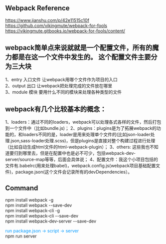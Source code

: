 ## Webpack Reference
https://www.jianshu.com/p/42e11515c10f
https://github.com/vikingmute/webpack-for-fools
https://vikingmute.gitbooks.io/webpack-for-fools/content/


## webpack简单点来说就就是一个配置文件，所有的魔力都是在这一个文件中发生的。 这个配置文件主要分为三大块  
1、entry 入口文件 让webpack用哪个文件作为项目的入口  
2、output 出口 让webpack把处理完成的文件放在哪里  
3、module 模块 要用什么不同的模块来处理各种类型的文件  


## webpack有几个比较基本的概念：
1、loaders：通过不同的loaders，webpack可以处理各式各样的文件，然后打包到一个文件中（比如bundle.js)； 
2、plugins：plugins是为了拓展webpack的功能的，和loaders不同的是，loader是用来处理单个文件的(比如json-loader处理.json,sass-loader处理.scss)，但是plugins是直接对整个构建过程进行处理（比如自动生成html文件的html-webpack-plugin）； 
3、others: 这些我也不知道要归到哪里去，但是在配置中也是必不可少，包括webpack-dev-server/source-map等等，后面会具体说； 
4、配置文件：我这个小项目包括的文件有.babelrc(用来处理babel)，webpack.config.js(webpack项目基础配置文件)，package.json(这个文件会记录所有的devDependencies）。  


## Command
npm install webpack -g  
npm install webpack --save-dev  
npm install webpack-cli -g  
npm install webpack-cli --save-dev  
npm install webpack-dev-server --save-dev  

<font color=#0099ff>run package.json -> script -> server</font>   
npm run server